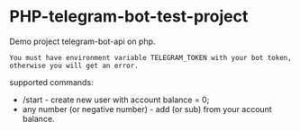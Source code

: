 # PHP-telegram-bot-test-project

Demo project telegram-bot-api on php.

`You must have environment variable TELEGRAM_TOKEN with your bot token, otherwise you will get an error.`

supported commands:
- /start - create new user with account balance = 0;
- any number (or negative number) - add (or sub) from your account balance.